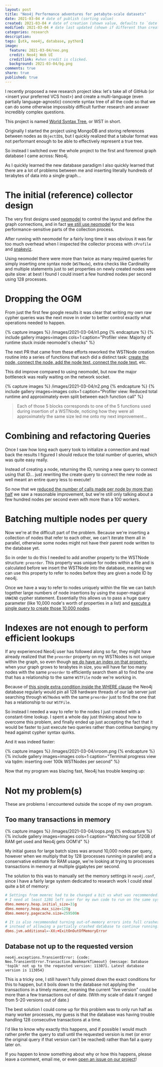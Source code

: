 ```yaml
---
layout: post
title: "Neo4j Performance adventures for petabyte-scale datasets"
date: 2021-03-04 # date of publish (sorting value)
created: 2021-03-04 # date of creation (shown value, defaults to `date`)
modified: 2021-03-04 # date last updated (shown if different than created)
categories: research
description:
tags: [utk, neo4j, database, python]
image:
  feature: 2021-03-04/neo.png
  credit: Neo4j Web UI
  creditlink: #when credit is clicked.
  background: 2021-03-04/bg.png
comments: true
share: true
published: true
---
```


I recently proposed a new research project idea: let's take all of GitHub (or \<insert your preferred VCS host\>) and create a multi-language (even partially language-agnostic) concrete syntax tree of all the code so that we can do some otherwise impossibly difficult further research and answer incredibly complex questions.

This project is named [World Syntax Tree](https://github.com/utk-se/WorldSyntaxTree), or WST in short.

Originally I started the project using MongoDB and storing references between nodes as `ObjectID`s, but I quickly realized that a tabular format was not performant enough to be able to effectively represent a true tree.

So instead I switched over the whole project to the first and foremost graph database I came across: Neo4j.

As I quickly learned the new database paradigm I also quickly learned that there are a lot of problems between me and inserting literally hundreds of terabytes of data into a single graph...


# The initial (reference) collector design

The very first designs used [neomodel](https://github.com/neo4j-contrib/neomodel) to control the layout and define the graph connections, and in fact [we still use neomodel](https://github.com/utk-se/WorldSyntaxTree/blob/06c58a8ce5e06e3150334e454aeee89ae4a6bbb1/wsyntree/tree_models.py) for the less performance-sensitive parts of the collection process.

After running with neomodel for a fairly long time it was obvious it was far too much overhead when I inspected the collector process with `cProfile` and [snakeviz](https://jiffyclub.github.io/snakeviz/).

Using neomodel there were more than twice as many required queries for simply inserting one syntax node (`WSTNode`), extra checks like Cardinality and multiple statements just to set properties on newly created nodes were quite slow: at best I found I could insert a few hundred nodes per second using 128 processes.

# Dropping the OGM

From just the first few google results it was clear that writing my own raw cypher queries was the next move in order to better control exactly what operations needed to happen.

{% capture images %}
  /images/2021-03-04/n1.png
{% endcapture %}
{% include gallery images=images cols=1 caption="Profiler view: Majority of runtime stuck inside neomodel's checks" %}

The next PR that came from these efforts reworked the WSTNode creation routine into a series of functions that each did a distinct task: [create the node, connect the node, add the node text, connect the node text,](https://github.com/utk-se/WorldSyntaxTree/blob/c8d3f9f2c04f231dd93b4504b72a3f4da097edcf/wsyntree_collector/neo4j_collector_worker.py#L31-L91) etc.

This did improve compared to using neomodel, but now the major bottleneck was really waiting on the network socket.

{% capture images %}
  /images/2021-03-04/n2.png
{% endcapture %}
{% include gallery images=images cols=1 caption="Profiler view: Reduced total runtime and approximately even split between each function call" %}

> Each of those 5 blocks corresponds to one of the 5 functions used during insertion of a WSTNode, noticing how they were all approximately the same size led me onto my next improvement...

# Combining and refactoring Queries

Once I saw how long each query took to initialize a connection and read back the results I figured I should reduce the total number of queries, which was quite easy really.

Instead of creating a node, returning the ID, running a new query to connect using that ID... just rewriting the create query to connect the new node as well meant an entire query less to execute!

So now that we [reduced the number of calls made per node by more than half](https://github.com/utk-se/WorldSyntaxTree/blob/ea9dcc968e83534318a049268ca5c674b7ae6d1c/wsyntree_collector/neo4j_collector_worker.py#L31-L107) we saw a reasonable improvement, but we're still only talking about a few hundred nodes per second even with more than a 100 workers.

# Batching multiple nodes per query

Now we're at the difficult part of the problem. Because we're inserting a collection of nodes that refer to each other, we can't iterate them all in parallel, otherwise some nodes might not have their parent node written to the database yet.

So in order to do this I needed to add another property to the WSTNode structure: `preorder`. This property was unique for nodes within a file and is calculated before we insert the WSTNode into the database, meaning we can use this property to refer to nodes before they are given a node ID by neo4j.

Once we have a way to refer to nodes uniquely within the file we can batch together large numbers of node insertions by using the super-magical `UNWIND` cypher statement. Essentially this allows us to pass a huge query parameter (like 10,000 node's worth of properties in a list) and [execute a single query to create those 10,000 nodes](https://github.com/utk-se/WorldSyntaxTree/blob/06c58a8ce5e06e3150334e454aeee89ae4a6bbb1/wsyntree_collector/neo4j_collector_worker.py#L71-L86).

# Indexes are not enough to perform efficient lookups

If any experienced Neo4j user has followed along so far, they might have already realized that the `preorder` property on my WSTNodes is not unique within the graph, so even though [we do have an index on that property](https://github.com/utk-se/WorldSyntaxTree/blob/06c58a8ce5e06e3150334e454aeee89ae4a6bbb1/wsyntree/tree_models.py#L65), when your graph grows to terabytes in size, you will have far too many nodes with the same `preorder` to efficiently search them all to find the one that has a relationship to the same `WSTFile` node we're working in.

Because of [this single extra condition inside the WHERE clause](https://github.com/utk-se/WorldSyntaxTree/blob/06c58a8ce5e06e3150334e454aeee89ae4a6bbb1/wsyntree_collector/neo4j_collector_worker.py#L75) the Neo4j database regularly would pin all 128 hardware threads of our lab server just searching through `WSTNode`s with the same `preorder` just to find the one that has a relationship to our `WSTFile`.

So instead I needed a way to refer to the nodes I just created with a constant-time lookup. I spent a whole day just thinking about how to overcome this problem, and finally ended up just accepting the fact that it would be faster to just execute two queries rather than continue banging my head against cypher syntax quirks.

And it was indeed faster:

{% capture images %}
  /images/2021-03-04/vroom.png
{% endcapture %}
{% include gallery images=images cols=1 caption="Terminal progress view via tqdm: inserting over 100k WSTNodes per second" %}

Now that my program was blazing fast, Neo4j has trouble keeping up:

# Not my problem(s)

These are problems I encountered outside the scope of my own program.

## Too many transactions in memory

{% capture images %}
  /images/2021-03-04/oops.png
{% endcapture %}
{% include gallery images=images cols=1 caption="Watching our 512GB of RAM get used and Neo4j gets OOM'd" %}

My initial guess for large batch sizes was around 10,000 nodes per query, however when we multiply that by 128 (processes running in parallel) and a conservative estimate for RAM usage, we're looking at trying to processes transactions in memory at multiple gigabytes per second.

The solution to this was to manually set the memory settings in `neo4j.conf`, since I have a fairly large system dedicated to research work I could steal quite a bit of memory:

```conf
# Settings from memrec had to be changed a bit vs what was recommended:
# I need at least 128G left over for my own code to run on the same system
dbms.memory.heap.initial_size=31g
dbms.memory.heap.max_size=128g
dbms.memory.pagecache.size=259500m

# It is also recommended turning out-of-memory errors into full crashes,
# instead of allowing a partially crashed database to continue running:
dbms.jvm.additional=-XX:+ExitOnOutOfMemoryError
```

## Database not up to the requested version

```
neo4j.exceptions.TransientError: {code: Neo.TransientError.Transaction.BookmarkTimeout} {message: Database 'top1k' not up to the requested version: 113071. Latest database version is 113054}
```

This is a tricky one, I still haven't fully pinned down the exact conditions for this to happen, but it boils down to the database not applying the transactions in a timely manner, meaning the current "live version" could be more than a few transactions out of date. (With my scale of data it ranged from 5-20 versions out of date.)

The best solution I could come up for this problem was to only run half as many worker processes, my guess is that the database was having trouble handling 128 consecutive transactions at a time.

I'd like to know why exactly this happens, and if possible I would much rather prefer the query to stall until the requested version is met (or error the original query if that version can't be reached) rather than fail a query later on.

If you happen to know something about why or how this happens, please leave a comment, email me, or even [open an issue on our project](https://github.com/utk-se/WorldSyntaxTree)!

